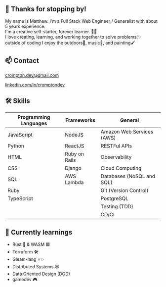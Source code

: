 ## 👋 Thanks for stopping by!
My name is Matthew. I'm a Full Stack Web Engineer / Generalist with about 5 years experience.<br>
I'm a creative self-starter, forever learner. 🧑‍🎓 <br>I love creating, learning, and working together to solve problems!✨
<br>outside of coding I enjoy the outdoors🌳, music🎹, and painting🖌️

## 📫 Contact
<a href="crompton.dev@gmail.com">crompton.dev@gmail.com</a>


<a href="https://www.linkedin.com/in/cromptondev/">linkedin.com/in/cromptondev</a>

## 🛠️ Skills
| Programming Languages | Frameworks    | General                   |
| --------------------- | ------------- | ------------------------- |
| JavaScript            | NodeJS        | Amazon Web Services (AWS) |
| Python                | ReactJS       | RESTFul APIs              |
| HTML                  | Ruby on Rails | Observability             |
| CSS                   | Django        | Cloud Computing           |
| SQL                   | AWS Lambda    | Databases (NoSQL and SQL) |
| Ruby                  |               | Git (Version Control)     |
| TypeScript            |               | PostgreSQL                |
|                       |               | Testing (TDD)             |
|                       |               | CD/CI                     |
  
## 🌱 Currently learnings
  - Rust 🦀 & WASM 🟪 
  - Terraform 🛠️
  - Gleam-lang ⭐✨
  - Distributed Systems 🕸️
  - Data Oriented Design (DOD)
  - gamedev 🎮

